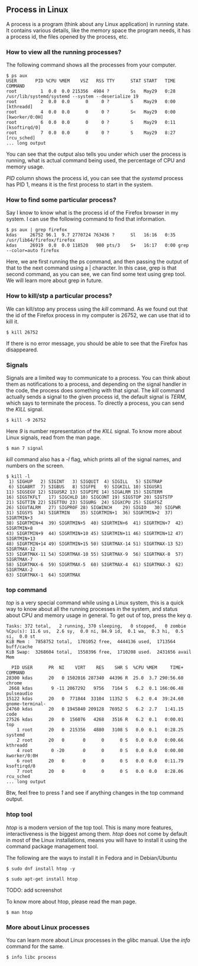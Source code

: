 ## Process in Linux

A process is a program (think about any Linux application) in running state. It contains various
details, like the memory space the program needs, it has a process id, the files opened by
the process, etc.


### How to view all the running processes?

The following command shows all the processes from your computer.

```
$ ps aux
USER       PID %CPU %MEM    VSZ   RSS TTY      STAT START   TIME COMMAND
root         1  0.0  0.0 215356  4984 ?        Ss   May29   0:28 /usr/lib/systemd/systemd --system --deserialize 19
root         2  0.0  0.0      0     0 ?        S    May29   0:00 [kthreadd]
root         4  0.0  0.0      0     0 ?        S<   May29   0:00 [kworker/0:0H]
root         6  0.0  0.0      0     0 ?        S    May29   0:11 [ksoftirqd/0]
root         7  0.0  0.0      0     0 ?        S    May29   8:27 [rcu_sched]
... long output
```

You can see that the output also tells you under which user the process is running, what is actual command being used, the percentage of CPU and memory usage.

*PID* column shows the process id, you can see that the *systemd* process has PID 1, means it is
the first process to start in the system.

### How to find some particular process?

Say I know to know what is the process id of the Firefox browser in my system. I can use the
following command to find that information.

```
$ ps aux | grep firefox
kdas     26752 96.1  9.7 2770724 763436 ?      Sl   16:16   0:35 /usr/lib64/firefox/firefox
kdas     26919  0.0  0.0 118520   980 pts/3    S+   16:17   0:00 grep --color=auto firefox
```

Here, we are first running the ps command, and then passing the output of that to the next
command using a | character. In this case, grep is that second command, as you can see, we can find
some text using grep tool. We will learn more about grep in future.

### How to kill/stp a particular process?

We can kill/stop any process using the *kill* command. As we found out that the id of the Firefox process in my computer is 26752, we can use that id to kill it.

```
$ kill 26752
```

If there is no error message, you should be able to see that the Firefox has disappeared. 

### Signals

Signals are a limited way to communicate to a process. You can think about them as notifications
to a process, and depending on the signal handler in the code, the process does something with
that signal. The *kill* command actually sends a signal to the given process id, the default
signal is *TERM*, which says to terminate the process. To directly a process, you can send the *KILL* signal.

```
$ kill -9 26752
```

Here *9* is number representation of the *KILL* signal. To know more about Linux signals,
read from the man page.

```
$ man 7 signal
```

*kill* command also has a *-l* flag, which prints all of the signal names, and numbers on the screen.

```
$ kill -l
 1) SIGHUP	 2) SIGINT	 3) SIGQUIT	 4) SIGILL	 5) SIGTRAP
 6) SIGABRT	 7) SIGBUS	 8) SIGFPE	 9) SIGKILL	10) SIGUSR1
11) SIGSEGV	12) SIGUSR2	13) SIGPIPE	14) SIGALRM	15) SIGTERM
16) SIGSTKFLT	17) SIGCHLD	18) SIGCONT	19) SIGSTOP	20) SIGTSTP
21) SIGTTIN	22) SIGTTOU	23) SIGURG	24) SIGXCPU	25) SIGXFSZ
26) SIGVTALRM	27) SIGPROF	28) SIGWINCH	29) SIGIO	30) SIGPWR
31) SIGSYS	34) SIGRTMIN	35) SIGRTMIN+1	36) SIGRTMIN+2	37) SIGRTMIN+3
38) SIGRTMIN+4	39) SIGRTMIN+5	40) SIGRTMIN+6	41) SIGRTMIN+7	42) SIGRTMIN+8
43) SIGRTMIN+9	44) SIGRTMIN+10	45) SIGRTMIN+11	46) SIGRTMIN+12	47) SIGRTMIN+13
48) SIGRTMIN+14	49) SIGRTMIN+15	50) SIGRTMAX-14	51) SIGRTMAX-13	52) SIGRTMAX-12
53) SIGRTMAX-11	54) SIGRTMAX-10	55) SIGRTMAX-9	56) SIGRTMAX-8	57) SIGRTMAX-7
58) SIGRTMAX-6	59) SIGRTMAX-5	60) SIGRTMAX-4	61) SIGRTMAX-3	62) SIGRTMAX-2
63) SIGRTMAX-1	64) SIGRTMAX	
```

### top command

*top* is a very special command while using a Linux system, this is a quick way to know about
all the running processes in the system, and status about CPU and memory usage in general. To get
out of top, press the key *q*.

```
Tasks: 372 total,   2 running, 370 sleeping,   0 stopped,   0 zombie
%Cpu(s): 11.6 us,  2.6 sy,  0.0 ni, 84.9 id,  0.1 wa,  0.3 hi,  0.5 si,  0.0 st
KiB Mem :  7858752 total,  1701052 free,  4444136 used,  1713564 buff/cache
KiB Swap:  3268604 total,  1558396 free,  1710208 used.  2431656 avail Mem 

  PID USER      PR  NI    VIRT    RES    SHR S  %CPU %MEM     TIME+ COMMAND                                                                          
28300 kdas      20   0 1502016 287340  44396 R  25.0  3.7 290:56.60 chrome                                                                           
 2668 kdas       9 -11 2067292   9756   7164 S   6.2  0.1 166:06.48 pulseaudio                                                                       
15122 kdas      20   0  771844  33104  11352 S   6.2  0.4  39:24.60 gnome-terminal-                                                                  
24760 kdas      20   0 1945840 209128  76952 S   6.2  2.7   1:41.15 code                                                                             
27526 kdas      20   0  156076   4268   3516 R   6.2  0.1   0:00.01 top                                                                              
    1 root      20   0  215356   4880   3108 S   0.0  0.1   0:28.25 systemd                                                                          
    2 root      20   0       0      0      0 S   0.0  0.0   0:00.66 kthreadd                                                                         
    4 root       0 -20       0      0      0 S   0.0  0.0   0:00.00 kworker/0:0H                                                                     
    6 root      20   0       0      0      0 S   0.0  0.0   0:11.79 ksoftirqd/0                                                                      
    7 root      20   0       0      0      0 S   0.0  0.0   8:28.06 rcu_sched 
... long output
```

Btw, feel free to press *1* and see if anything changes in the top command output.

### htop tool

*htop* is a modern version of the top tool. This is many more features, interactiveness
is the biggest among them. *htop* does not come by default in most of the Linux installations,
means you will have to install it using the command package management tool.

The following are the ways to install it in Fedora and in Debian/Ubuntu

```
$ sudo dnf install htop -y
```

```
$ sudo apt-get install htop
```

TODO: add screenshot

To know more about htop, please read the man page.

```
$ man htop
```

### More about Linux processes

You can learn more about Linux processes in the glibc manual. Use the *info* command for the same.

```
$ info libc process
```
